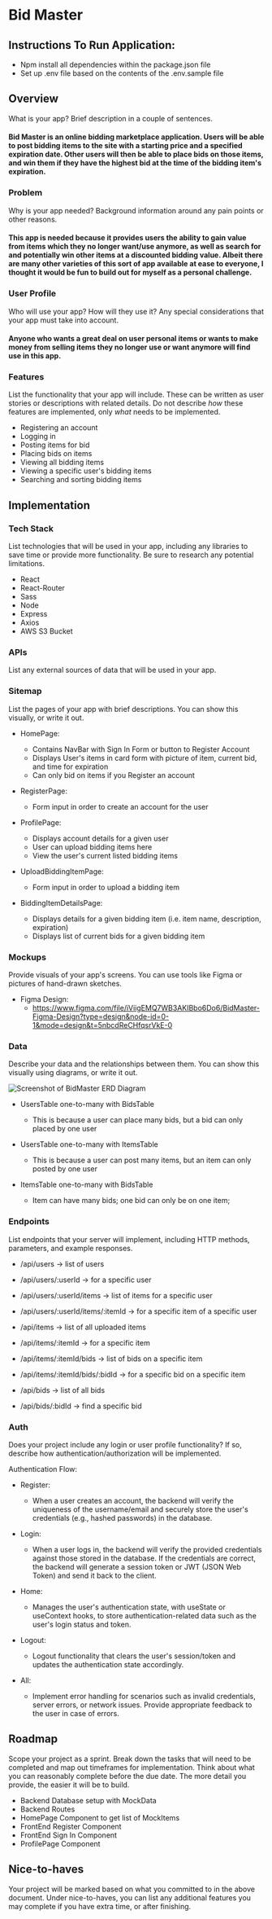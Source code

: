 # Bid Master

## Instructions To Run Application:

- Npm install all dependencies within the package.json file
- Set up .env file based on the contents of the .env.sample file

## Overview

What is your app? Brief description in a couple of sentences.

#### Bid Master is an online bidding marketplace application. Users will be able to post bidding items to the site with a starting price and a specified expiration date. Other users will then be able to place bids on those items, and win them if they have the highest bid at the time of the bidding item's expiration.

### Problem

Why is your app needed? Background information around any pain points or other reasons.

#### This app is needed because it provides users the ability to gain value from items which they no longer want/use anymore, as well as search for and potentially win other items at a discounted bidding value. Albeit there are many other varieties of this sort of app available at ease to everyone, I thought it would be fun to build out for myself as a personal challenge.

### User Profile

Who will use your app? How will they use it? Any special considerations that your app must take into account.

#### Anyone who wants a great deal on user personal items or wants to make money from selling items they no longer use or want anymore will find use in this app.

### Features

List the functionality that your app will include. These can be written as user stories or descriptions with related details. Do not describe _how_ these features are implemented, only _what_ needs to be implemented.

- Registering an account
- Logging in
- Posting items for bid
- Placing bids on items
- Viewing all bidding items
- Viewing a specific user's bidding items
- Searching and sorting bidding items

## Implementation

### Tech Stack

List technologies that will be used in your app, including any libraries to save time or provide more functionality. Be sure to research any potential limitations.

- React
- React-Router
- Sass
- Node
- Express
- Axios
- AWS S3 Bucket

### APIs

List any external sources of data that will be used in your app.

### Sitemap

List the pages of your app with brief descriptions. You can show this visually, or write it out.

- HomePage:

  - Contains NavBar with Sign In Form or button to Register Account
  - Displays User's items in card form with picture of item, current bid, and time for expiration
  - Can only bid on items if you Register an account

- RegisterPage:

  - Form input in order to create an account for the user

- ProfilePage:

  - Displays account details for a given user
  - User can upload bidding items here
  - View the user's current listed bidding items

- UploadBiddingItemPage:

  - Form input in order to upload a bidding item

- BiddingItemDetailsPage:
  - Displays details for a given bidding item (i.e. item name, description, expiration)
  - Displays list of current bids for a given bidding item

### Mockups

Provide visuals of your app's screens. You can use tools like Figma or pictures of hand-drawn sketches.

- Figma Design:
  - https://www.figma.com/file/iViigEMQ7WB3AKIBbo6Do6/BidMaster-Figma-Design?type=design&node-id=0-1&mode=design&t=5nbcdReCHfqsrVkE-0

### Data

Describe your data and the relationships between them. You can show this visually using diagrams, or write it out.

![Screenshot of BidMaster ERD Diagram](/client/src/assets/images/bidmaster_erd.png)

- UsersTable one-to-many with BidsTable

  - This is because a user can place many bids, but a bid can only placed by one user

- UsersTable one-to-many with ItemsTable

  - This is because a user can post many items, but an item can only posted by one user

- ItemsTable one-to-many with BidsTable
  - Item can have many bids; one bid can only be on one item;

### Endpoints

List endpoints that your server will implement, including HTTP methods, parameters, and example responses.

- /api/users -> list of users
- /api/users/:userId -> for a specific user
- /api/users/:userId/items -> list of items for a specific user
- /api/users/:userId/items/:itemId -> for a specific item of a specific user

- /api/items -> list of all uploaded items
- /api/items/:itemId -> for a specific item
- /api/items/:itemId/bids -> list of bids on a specific item
- /api/items/:itemId/bids/:bidId -> for a specific bid on a specific item

- /api/bids -> list of all bids
- /api/bids/:bidId -> find a specific bid

### Auth

Does your project include any login or user profile functionality? If so, describe how authentication/authorization will be implemented.

Authentication Flow:

- Register:

  - When a user creates an account, the backend will verify the uniqueness of the username/email and securely store the user's credentials (e.g., hashed passwords) in the database.

- Login:

  - When a user logs in, the backend will verify the provided credentials against those stored in the database. If the credentials are correct, the backend will generate a session token or JWT (JSON Web Token) and send it back to the client.

- Home:

  - Manages the user's authentication state, with useState or useContext hooks, to store authentication-related data such as the user's login status and token.

- Logout:

  - Logout functionality that clears the user's session/token and updates the authentication state accordingly.

- All:
  - Implement error handling for scenarios such as invalid credentials, server errors, or network issues. Provide appropriate feedback to the user in case of errors.

## Roadmap

Scope your project as a sprint. Break down the tasks that will need to be completed and map out timeframes for implementation. Think about what you can reasonably complete before the due date. The more detail you provide, the easier it will be to build.

- Backend Database setup with MockData
- Backend Routes
- HomePage Component to get list of MockItems
- FrontEnd Register Component
- FrontEnd Sign In Component
- ProfilePage Component

## Nice-to-haves

Your project will be marked based on what you committed to in the above document. Under nice-to-haves, you can list any additional features you may complete if you have extra time, or after finishing.
